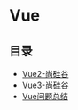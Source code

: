 #  Vue

## 目录

  * [Vue2-尚硅谷](/study/前端/03-框架/Vue/Vue2-尚硅谷/README)
  * [Vue3-尚硅谷](/study/前端/03-框架/Vue/Vue3-尚硅谷/README)
  * [Vue问题总结](/study/前端/03-框架/Vue/Vue问题总结)